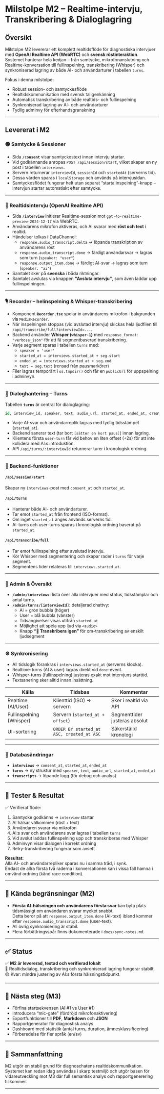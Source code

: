 # Milstolpe M2 – Realtime-intervju, Transkribering & Dialoglagring

## Översikt
Milstolpe M2 levererar ett komplett realtidsflöde för diagnostiska intervjuer med **OpenAI Realtime API (WebRTC)** och **svensk röstinteraktion**.  
Systemet hanterar hela kedjan – från samtycke, mikrofonanslutning och Realtime-konversation till fullinspelning, transkribering (Whisper) och synkroniserad lagring av både AI- och användarturer i tabellen `turns`.

Fokus i denna milstolpe:
- Robust session- och samtyckesflöde  
- Realtidskommunikation med svensk taligenkänning  
- Automatisk transkribering av både realtids- och fullinspelning  
- Synkroniserad lagring av AI- och användarturer  
- Tydlig adminvy för efterhandsgranskning  

---

## Levererat i M2

### 🟢 Samtycke & Sessioner
- Sida **`/consent`** visar samtyckestext innan intervju startar.  
- Vid godkännande anropas `POST /api/session/start`, vilket skapar en ny post i tabellen `interviews`.  
- Servern returnerar `interviewId`, `sessionId` och `startedAt` (serverns tid).  
- Dessa värden sparas i `localStorage` och används på intervjusidan.  
- Samtyckesflödet fungerar helt utan separat “starta inspelning”-knapp – intervjun startar automatiskt efter samtycke.

---

### 🧠 Realtidsintervju (OpenAI Realtime API)
- Sida **`/interview`** initierar Realtime-session mot `gpt-4o-realtime-preview-2024-12-17` via WebRTC.  
- Användarens mikrofon aktiveras, och AI svarar med **röst och text** i realtid.  
- Händelser tolkas i DataChannel:
  - `response.audio_transcript.delta` → löpande transkription av användarens röst  
  - `response.audio_transcript.done` → färdigt användarsvar → lagras som turn (`speaker: "user"`)  
  - `response.output_item.done` → färdigt AI-svar → lagras som turn (`speaker: "ai"`)  
- Samtalet sker på **svenska** i båda riktningar.  
- Samtalet avslutas via knappen **"Avsluta intervju"**, som även laddar upp fullinspelningen.

---

### 🎙️ Recorder – helinspelning & Whisper-transkribering
- Komponent **`Recorder.tsx`** spelar in användarens mikrofon i bakgrunden via `MediaRecorder`.  
- När inspelningen stoppas (vid avslutad intervju) skickas hela ljudfilen till `/api/transcribe/full?interviewId=...`.  
- Backend använder **Whisper (`whisper-1`)** med `response_format: "verbose_json"` för att få segmentbaserad transkribering.  
- Varje segment sparas i tabellen `turns` med:
  - `speaker = 'user'`
  - `started_at = interviews.started_at + seg.start`
  - `ended_at = interviews.started_at + seg.end`
  - `text = seg.text` (rensad från pausmarkörer)
- Filer lagras temporärt i `os.tmpdir()` och får en `publicUrl` för uppspelning i adminvyn.

---

### 💬 Dialoghantering – Turns
Tabellen **`turns`** är central för dialoglagring:

```sql
id, interview_id, speaker, text, audio_url, started_at, ended_at, created_at, updated_at
```

- Varje AI-svar och användarreplik lagras med tydlig tidsstämpel (`started_at`).  
- Backend sanerar text (tar bort `[sätter en kort paus]`) innan lagring.  
- Klientens första `user-turn` får vid behov en liten offset (+2s) för att inte kollidera med AI:s introduktion.  
- API `/api/turns/:interviewId` returnerar turer i kronologisk ordning.  

---

### 🧩 Backend-funktioner

#### `/api/session/start`
Skapar ny `interviews`-post med `consent_at` och `started_at`.

#### `/api/turns`
- Hanterar både AI- och användarturer.  
- Tar emot `started_at` från frontend (ISO-format).  
- Om inget `started_at` anges används serverns tid.  
- AI-turns och user-turns sparas i kronologisk ordning baserat på `started_at`.

#### `/api/transcribe/full`
- Tar emot fullinspelning efter avslutad intervju.  
- Kör Whisper med segmentering och skapar rader i `turns` för varje segment.  
- Segmentens tider relateras till `interviews.started_at`.

---

### 🧭 Admin & Översikt
- **`/admin/interviews`**: lista över alla intervjuer med status, tidsstämplar och antal turns.  
- **`/admin/turns/[interviewId]`**: detaljerad chattvy:
  - AI = grön bubbla (höger)
  - User = blå bubbla (vänster)
  - Tidsangivelser visas utifrån `started_at`
  - Möjlighet att spela upp ljud via `<audio>`
  - Knapp **“🔁 Transkribera igen”** för om-transkribering av enskilt ljudsegment

---

### ⚙️ Synkronisering
- All tidslogik förankras i `interviews.started_at` (serverns klocka).  
- Realtime-turns (AI & user) lagras direkt vid `done`-event.  
- Whisper-turns (fullinspelning) justeras exakt mot intervjuns starttid.  
- Textsanering sker alltid innan insättning.  

| Källa | Tidsbas | Kommentar |
|--------|----------|------------|
| Realtime (AI/User) | Klienttid (ISO) → servern | Sker i realtid via API |
| Fullinspelning (Whisper) | Servern (`started_at + offset`) | Segmenttider justeras absolut |
| UI-sortering | `ORDER BY started_at ASC, created_at ASC` | Säkerställd kronologi |

---

### 🧱 Databasändringar
- **`interviews`** → `consent_at`, `started_at`, `ended_at`  
- **`turns`** → ny struktur med `speaker`, `text`, `audio_url`, `started_at`, `ended_at`  
- **`transcripts`** → löpande logg (för debug och analys)

---

## 🧪 Tester & Resultat

✅ Verifierat flöde:
1. Samtycke godkänns → `interview` startar  
2. AI hälsar välkommen (röst + text)  
3. Användaren svarar via mikrofon  
4. AI:s svar och användarens svar lagras i tabellen `turns`  
5. Vid avslut laddas fullinspelning upp och transkriberas med Whisper  
6. Adminvyn visar dialogen i korrekt ordning  
7. Retry-transkribering fungerar som avsett  

**Resultat:**  
Alla AI- och användarrepliker sparas nu i samma tråd, i synk.  
Endast de allra första två raderna i konversationen kan i vissa fall hamna i omvänd ordning (känd race condition).  

---

## 🚧 Kända begränsningar (M2)
- **Första AI-hälsningen och användarens första svar** kan byta plats tidsmässigt om användaren svarar mycket snabbt.  
  Detta beror på att `response.output_item.done` (AI-text) ibland kommer efter `response.audio_transcript.done` (user-text).  
- All övrig synkronisering är stabil.  
- Flera förbättringsspår finns dokumenterade i `docs/sync-notes.md`.

---

## ✅ Status
✅ **M2 är levererad, testad och verifierad lokalt**  
💬 Realtidsdialog, transkribering och synkroniserad lagring fungerar stabilt.  
🟡 Kvar: mindre justering av AI:s första hälsningstidpunkt.

---

## 🔮 Nästa steg (M3)
- Förfina startsekvensen (AI #1 vs User #1)
- Introducera “mic-gate” (fördröjd mikrofonaktivering)
- Exportfunktioner till **PDF**, **Markdown** och **JSON**
- Rapportgenerator för diagnostisk analys  
- Dashboard med statistik (antal turns, duration, ämnesklassificering)
- Förberedelse för fler språk (en/sv)

---

## 🧾 Sammanfattning
M2 utgör en stabil grund för diagnoschatens realtidskommunikation.  
Systemet kan redan idag användas i skarp testmiljö och utgör basen för vidareutveckling mot M3 där full semantisk analys och rapportgenerering tillkommer.

---

